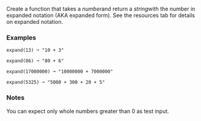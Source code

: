 Create a function that takes a *number*and return a *string*with the number in expanded notation (AKA expanded form). See the resources tab for details on expanded notation.


### Examples ###
    expand(13) ➞ "10 + 3"

    expand(86) ➞ "80 + 6"

    expand(17000000) ➞ "10000000 + 7000000"

    expand(5325) ➞ "5000 + 300 + 20 + 5"


### Notes ###
You can expect only whole numbers greater than 0 as test input.